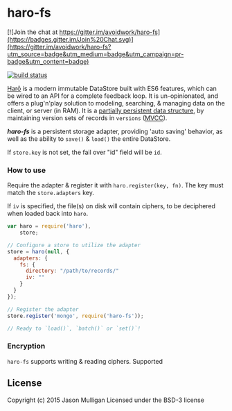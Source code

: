 # haro-fs

[![Join the chat at https://gitter.im/avoidwork/haro-fs](https://badges.gitter.im/Join%20Chat.svg)](https://gitter.im/avoidwork/haro-fs?utm_source=badge&utm_medium=badge&utm_campaign=pr-badge&utm_content=badge)

[![build status](https://secure.travis-ci.org/avoidwork/haro-fs.svg)](http://travis-ci.org/avoidwork/haro-fs)

[Harō](http://haro.rocks) is a modern immutable DataStore built with ES6 features, which can be wired to an API for a complete feedback loop.
It is un-opinionated, and offers a plug'n'play solution to modeling, searching, & managing data on the client, or server
(in RAM). It is a [partially persistent data structure](https://en.wikipedia.org/wiki/Persistent_data_structure), by maintaining version sets of records in `versions` ([MVCC](https://en.wikipedia.org/wiki/Multiversion_concurrency_control)).

***haro-fs*** is a persistent storage adapter, providing 'auto saving' behavior, as well as the ability to `save()` & `load()` the entire DataStore.

If `store.key` is not set, the fail over "id" field will be `id`.

### How to use
Require the adapter & register it with `haro.register(key, fn)`. The key must match the `store.adapters` key.

If `iv` is specified, the file(s) on disk will contain ciphers, to be deciphered when loaded back into `haro`.

```javascript
var haro = require('haro'),
    store;

// Configure a store to utilize the adapter
store = haro(null, {
  adapters: {
    fs: {
      directory: "/path/to/records/"
      iv: ""
    }
  }
});

// Register the adapter
store.register('mongo', require('haro-fs'));

// Ready to `load()`, `batch()` or `set()`!
```

### Encryption
`haro-fs` supports writing & reading ciphers. Supported 

## License
Copyright (c) 2015 Jason Mulligan
Licensed under the BSD-3 license
